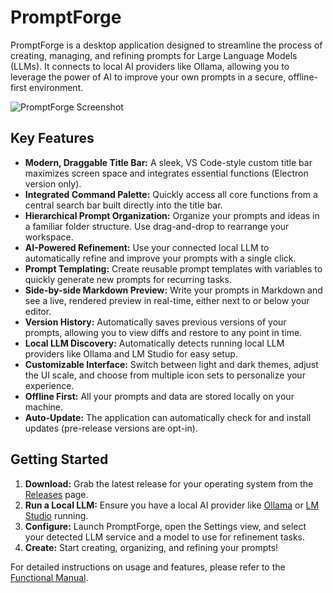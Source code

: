# PromptForge

PromptForge is a desktop application designed to streamline the process of creating, managing, and refining prompts for Large Language Models (LLMs). It connects to local AI providers like Ollama, allowing you to leverage the power of AI to improve your own prompts in a secure, offline-first environment.

![PromptForge Screenshot](https://raw.githubusercontent.com/TimSirmov/prompt-forge/main/assets/screenshot.png)

## Key Features

- **Modern, Draggable Title Bar:** A sleek, VS Code-style custom title bar maximizes screen space and integrates essential functions (Electron version only).
- **Integrated Command Palette:** Quickly access all core functions from a central search bar built directly into the title bar.
- **Hierarchical Prompt Organization:** Organize your prompts and ideas in a familiar folder structure. Use drag-and-drop to rearrange your workspace.
- **AI-Powered Refinement:** Use your connected local LLM to automatically refine and improve your prompts with a single click.
- **Prompt Templating:** Create reusable prompt templates with variables to quickly generate new prompts for recurring tasks.
- **Side-by-side Markdown Preview:** Write your prompts in Markdown and see a live, rendered preview in real-time, either next to or below your editor.
- **Version History:** Automatically saves previous versions of your prompts, allowing you to view diffs and restore to any point in time.
- **Local LLM Discovery:** Automatically detects running local LLM providers like Ollama and LM Studio for easy setup.
- **Customizable Interface:** Switch between light and dark themes, adjust the UI scale, and choose from multiple icon sets to personalize your experience.
- **Offline First:** All your prompts and data are stored locally on your machine.
- **Auto-Update:** The application can automatically check for and install updates (pre-release versions are opt-in).

## Getting Started

1.  **Download:** Grab the latest release for your operating system from the [Releases](https://github.com/TimSirmov/prompt-forge/releases) page.
2.  **Run a Local LLM:** Ensure you have a local AI provider like [Ollama](https://ollama.ai/) or [LM Studio](https://lmstudio.ai/) running.
3.  **Configure:** Launch PromptForge, open the Settings view, and select your detected LLM service and a model to use for refinement tasks.
4.  **Create:** Start creating, organizing, and refining your prompts!

For detailed instructions on usage and features, please refer to the [Functional Manual](./FUNCTIONAL_MANUAL.md).
